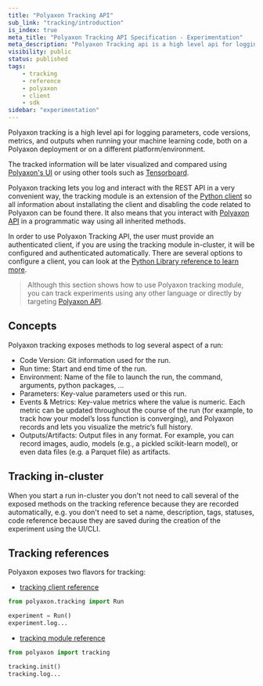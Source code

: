 ```yaml
---
title: "Polyaxon Tracking API"
sub_link: "tracking/introduction"
is_index: true
meta_title: "Polyaxon Tracking API Specification - Experimentation"
meta_description: "Polyaxon Tracking api is a high level api for logging parameters, code versions, metrics, and outputs when running your machine learning code, both on a Polyaxon deployment or on a different platform/environment."
visibility: public
status: published
tags:
    - tracking
    - reference
    - polyaxon
    - client
    - sdk
sidebar: "experimentation"
---
```


Polyaxon tracking is a high level api for logging parameters, 
code versions, metrics, and outputs when running your machine learning code,
both on a Polyaxon deployment or on a different platform/environment.

The tracked information will be later visualized and compared using [Polyaxon's UI](/docs/management/runs-dashboard/) or using other tools such as [Tensorboard](/docs/experimentation/services/tensorboard/).

Polyaxon tracking lets you log and interact with the REST API in a very convenient way, 
the tracking module is an extension of the [Python client](/docs/core/python-library/run-client/) 
so all information about installating the client and disabling the code related to Polyaxon can be found there. 
It also means that you interact with [Polyaxon API](/docs/api/) in a programmatic way using all inherited methods.

In order to use Polyaxon Tracking API, the user must provide an authenticated client, if you are using the tracking module in-cluster, 
it will be configured and authenticated automatically. There are several options to configure a client, 
you can look at the [Python Library reference to learn more](/docs/core/python-library/#authentication).

> Although this section shows how to use Polyaxon tracking module, you can track experiments using any other language or directly by targeting [Polyaxon API](/docs/api/).

## Concepts

Polyaxon tracking exposes methods to log several aspect of a run:

 * Code Version: Git information used for the run.
 * Run time: Start and end time of the run.
 * Environment: Name of the file to launch the run, the command, arguments, python packages, ...
 * Parameters: Key-value parameters used or this run.
 * Events & Metrics: Key-value metrics where the value is numeric. Each metric can be updated throughout the course of the run (for example, to track how your model’s loss function is converging), and Polyaxon records and lets you visualize the metric’s full history.
 * Outputs/Artifacts: Output files in any format. For example, you can record images, audio, models (e.g., a pickled scikit-learn model), or even data files (e.g. a Parquet file) as artifacts.

## Tracking in-cluster

When you start a run in-cluster you don't not need to call several of  the exposed methods on the tracking reference 
because they are recorded automatically, e.g. you don't need to set a name, description, tags, statuses, code reference 
because they are saved during the creation of the experiment using the UI/CLI.


## Tracking references

Polyaxon exposes two flavors for tracking:

 * [tracking client reference](/docs/experimentation/tracking/client/)

 ```python
 from polyaxon.tracking import Run

 experiment = Run()
 experiment.log...
 ```

 * [tracking module reference](/docs/experimentation/tracking/module/) 

 ```python
 from polyaxon import tracking

 tracking.init()
 tracking.log...
 ```
